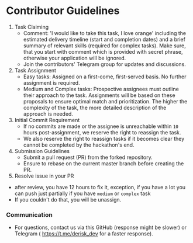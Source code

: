 # Contributor Guidelines

1. Task Claiming
    - Comment: 'I would like to take this task, I love orange' including the estimated delivery timeline (start and completion dates) and a brief summary of relevant skills (required for complex tasks). Make sure, that you start with comment which is provided with secret phrase, otherwise your application will be ignored.
    - Join the contributors' Telegram group for updates and discussions.
2. Task Assignment
    - Easy tasks: Assigned on a first-come, first-served basis. No further assignment is required.
    - Medium and Complex tasks: Prospective assignees must outline their approach to the task. Assignments will be based on these proposals to ensure optimal match and prioritization. The higher the complexity of the task, the more detailed description of the approach is needed.
4. Initial Commit Requirement
    - If no commits are made or the assignee is unreachable within `10` hours post-assignment, we reserve the right to reassign the task.
    - We also reserve the right to reassign tasks if it becomes clear they cannot be completed by the hackathon's end.
5. Submission Guidelines
    - Submit a pull request (PR) from the forked repository.
    - Ensure to rebase on the current master branch before creating the PR.
6. Resolve issue in your PR
 - after review, you have 12 hours to fix it, exception, if you have a lot you can push just partially if you have `medium` or `complex` task
 - If you couldn't do that, you will be unassign. 
### Communication

* For questions, contact us via this GitHub (response might be slower) or Telegram ( https://t.me/derisk_dev for a faster response).
